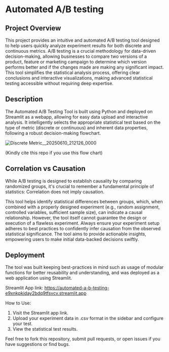 # Automated A/B testing

## Project Overview

This project provides an intuitive and automated A/B testing tool designed to help users quickly analyze experiment results for both discrete and continuous metrics. A/B testing is a crucial methodology for data-driven decision-making, allowing businesses to compare two versions of a product, feature or marketing campaign to determine which version performs better and if the changes made are making any significant impact. This tool simplifies the statistical analysis process, offering clear conclusions and interactive visualizations, making advanced statistical testing accessible without requiring deep expertise.

## Description

The Automated A/B Testing Tool is built using Python and deployed on Streamlit as a webapp, allowing for easy data upload and interactive analysis. It intelligently selects the appropriate statistical test based on the type of metric (discrete or continuous) and inherent data properties, following a robust decision-making flowchart.

![Discrete Metric__20250610_212126_0000](https://github.com/user-attachments/assets/e64d6b23-4678-4617-8970-2094c100e409)

(Kindly cite this repo if you use this flow chart)

## Correlation vs Causation
While A/B testing is designed to establish causality by comparing randomized groups, it's crucial to remember a fundamental principle of statistics: Correlation does not imply causation.

This tool helps identify statistical differences between groups, which, when combined with a properly designed experiment (e.g., random assignment, controlled variables, sufficient sample size), can indicate a causal relationship. However, the tool itself cannot guarantee the design or execution of a flawless experiment. Always ensure your experiment setup adheres to best practices to confidently infer causation from the observed statistical significance. The tool aims to provide actionable insights, empowering users to make initial data-backed decisions swiftly.


## Deployment

The tool was built keeping best-practices in mind such as usage of modular functions for better reusability and understanding, and was deployed as a web application using Streamlit.

Streamlit App link: https://automated-a-b-testing-e9xnkpkiday2bdq9tfsvcv.streamlit.app

How to Use:

1. Visit the Streamlit app link.
2. Upload your experiment data in .csv format in the sidebar and configure your test.
3. View the statistical test results.

Feel free to fork this repository, submit pull requests, or open issues if you have suggestions or find bugs.

